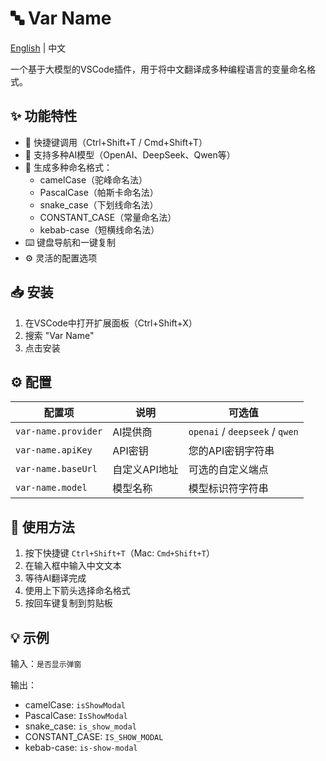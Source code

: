 # 🔤 Var Name

[English](./README.md) | 中文

一个基于大模型的VSCode插件，用于将中文翻译成多种编程语言的变量命名格式。

## ✨ 功能特性

- 🚀 快捷键调用（Ctrl+Shift+T / Cmd+Shift+T）
- 🤖 支持多种AI模型（OpenAI、DeepSeek、Qwen等）
- 📝 生成多种命名格式：
  - camelCase（驼峰命名法）
  - PascalCase（帕斯卡命名法）
  - snake_case（下划线命名法）
  - CONSTANT_CASE（常量命名法）
  - kebab-case（短横线命名法）
- ⌨️ 键盘导航和一键复制
- ⚙️ 灵活的配置选项

## 📥 安装

1. 在VSCode中打开扩展面板（Ctrl+Shift+X）
2. 搜索 "Var Name"
3. 点击安装

## ⚙️ 配置

| 配置项 | 说明 | 可选值 |
|--------|------|--------|
| `var-name.provider` | AI提供商 | `openai` / `deepseek` / `qwen` |
| `var-name.apiKey` | API密钥 | 您的API密钥字符串 |
| `var-name.baseUrl` | 自定义API地址 | 可选的自定义端点 |
| `var-name.model` | 模型名称 | 模型标识符字符串 |

## 🎯 使用方法

1. 按下快捷键 `Ctrl+Shift+T`（Mac: `Cmd+Shift+T`）
2. 在输入框中输入中文文本
3. 等待AI翻译完成
4. 使用上下箭头选择命名格式
5. 按回车键复制到剪贴板

## 💡 示例

输入：`是否显示弹窗`

输出：
- camelCase: `isShowModal`
- PascalCase: `IsShowModal`
- snake_case: `is_show_modal`
- CONSTANT_CASE: `IS_SHOW_MODAL`
- kebab-case: `is-show-modal` 